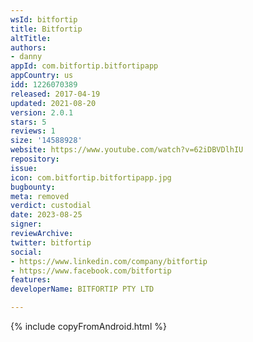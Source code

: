```yaml
---
wsId: bitfortip
title: Bitfortip
altTitle: 
authors:
- danny
appId: com.bitfortip.bitfortipapp
appCountry: us
idd: 1226070389
released: 2017-04-19
updated: 2021-08-20
version: 2.0.1
stars: 5
reviews: 1
size: '14588928'
website: https://www.youtube.com/watch?v=62iDBVDlhIU
repository: 
issue: 
icon: com.bitfortip.bitfortipapp.jpg
bugbounty: 
meta: removed
verdict: custodial
date: 2023-08-25
signer: 
reviewArchive: 
twitter: bitfortip
social:
- https://www.linkedin.com/company/bitfortip
- https://www.facebook.com/bitfortip
features: 
developerName: BITFORTIP PTY LTD

---
```


{% include copyFromAndroid.html %}

